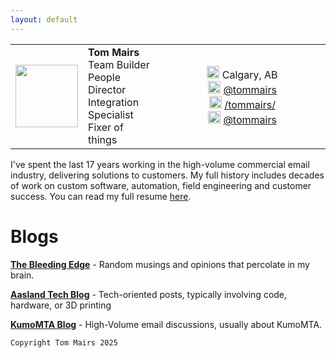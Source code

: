 ```yaml
---
layout: default
---
```



<table><tr>
 <td> <img src="https://tommairs.github.io/images/tommairs.jpeg" width="100" height="100"> </td>
 <td> <b>Tom Mairs</b> <br>Team Builder <br>People Director <br>Integration Specialist <br>Fixer of things  </td>
 <td width=250 align=center> 
 <img src="https://tommairs.github.io/images/mapspot.png" width="20" height="20">  Calgary, AB<br>
 <img src="https://tommairs.github.io/images/linkedin.png" width="20" height="20">  <a href="https://www.linkedin.com/in/tommairs/">@tommairs</a><br>
 <img src="https://tommairs.github.io/images/github.jpg" width="20" height="20">  <a href = "https://github.com/tommairs">/tommairs/</a><br>
 <img src="https://tommairs.github.io/images/instagram.png" width="20" height="20">  <a href = "https://www.instagram.com/tom.mairs/">@tommairs</a><br>
 </td>
</tr>
</table>

I've  spent the last 17 years working in the high-volume commercial email industry, delivering solutions to customers. My full history includes decades of work on custom software, automation, field engineering and customer success. You can read my full resume [here](https://drive.google.com/file/d/1QGaYGUQJYsC8okMg0LAftp_IM_B3IWQg/view?usp=share_link).

 
# Blogs

[**The Bleeding Edge**](https://thebleedingedge.ca/) - Random musings and opinions that percolate in my brain.

[**Aasland Tech Blog**](./aaslandblog) - Tech-oriented posts, typically involving code, hardware, or 3D printing

[**KumoMTA Blog**](https://kumomta.com/blog) - High-Volume email discussions, usually about KumoMTA.


```
Copyright Tom Mairs 2025
```
